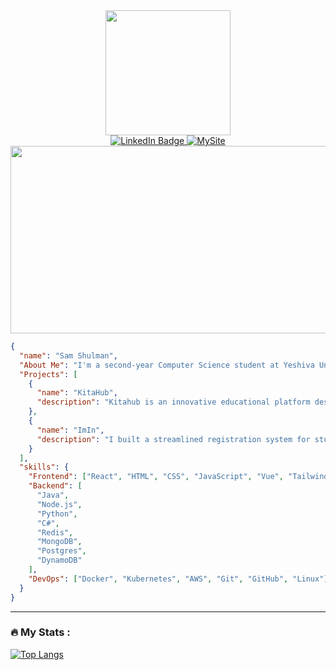

<!--
**shulman33/shulman33** is a ✨ _special_ ✨ repository because its `README.md` (this file) appears on your GitHub profile.

Here are some ideas to get you started:

- 🔭 I’m currently working on ...
- 🌱 I’m currently learning ...
- 👯 I’m looking to collaborate on ...
- 🤔 I’m looking for help with ...
- 💬 Ask me about ...
- 📫 How to reach me: ...
- 😄 Pronouns: ...
- ⚡ Fun fact: ...
-->
<div id="header" align="center">
  <img src="https://media4.giphy.com/media/zr8fjYMibDWBlTpbMU/200w.webp?cid=ecf05e47wvr9dstmcure7i85p9a1xndgtbx4yxcw8rr7ielk&rid=200w.webp&ct=s" width="200"/>
</div>
<div id = "badges" align="center">
  
  <a href="https://www.linkedin.com/in/sam-shulman/" target="_blank">
    <img src="https://img.shields.io/badge/LinkedIn-blue?style=for-the-badge&logo=linkedin&logoColor=white" alt="LinkedIn Badge"/>
  </a>
  
  <a href="https://www.samjshulman.com/" target="_blank">
    <img src="https://img.shields.io/badge/MySite-2ea44f?style=for-the-badge" alt="MySite">
  </a>
  
</div>
<div id="profile-views" align="center">
  <img src="https://komarev.com/ghpvc/?username=shulman33&style=flat-square&color=blue" alt=""/>
</div>
<div align="center">
  <img src="https://media.giphy.com/media/dWesBcTLavkZuG35MI/giphy.gif" width="600" height="300"/>
</div>

```json
{
  "name": "Sam Shulman",
  "About Me": "I'm a second-year Computer Science student at Yeshiva University, concentrating in Distributed Systems. I'm passionate about building software solutions to help people in their everyday lives.",
  "Projects": [
    {
      "name": "KitaHub",
      "description": "Kitahub is an innovative educational platform designed to enhance learning and streamline the recruitment process. Developed by computer science students Kitahub offers standardized code testing, dynamic collaboration through an interactive Q&A board, and authentic recruitment insights. Empowering students, educators, and recruiters, Kitahub bridges the gap between academia and industry, ensuring that academic achievements and real-world skills are accurately showcased and valued."
    },
    {
      "name": "ImIn",
      "description": "I built a streamlined registration system for students at Yeshiva University. Registration time at YU is always highly stressful for students, so I created a solution that makes the process much less stressful. Students were able to enter all their registration information months in advance of registration. As soon as the student's registration slot opened, my solution would register them for their desired classes in around eight milliseconds. Approximately half the student body visited my app within a month of launch. This experience taught me how to design, build, and debug a distributed system and AWS services such as EC2, Lambda, Dynamo, and S3.   "
    }
  ],
  "skills": {
    "Frontend": ["React", "HTML", "CSS", "JavaScript", "Vue", "Tailwind CSS"],
    "Backend": [
      "Java",
      "Node.js",
      "Python",
      "C#",
      "Redis",
      "MongoDB",
      "Postgres",
      "DynamoDB"
    ],
    "DevOps": ["Docker", "Kubernetes", "AWS", "Git", "GitHub", "Linux"]
  }
}

```
---

### :fire: My Stats :

[![Top Langs](https://github-readme-stats.vercel.app/api/top-langs/?username=shulman33&layout=compact&theme=vision-friendly-dark)](https://github.com/anuraghazra/github-readme-stats)



